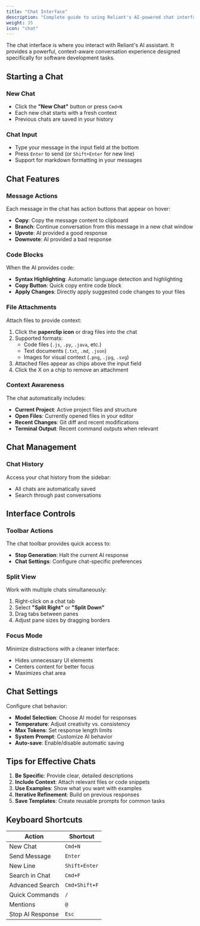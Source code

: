 ```yaml
---
title: "Chat Interface"
description: "Complete guide to using Reliant's AI-powered chat interface"
weight: 35
icon: "chat"
---
```


The chat interface is where you interact with Reliant's AI assistant. It provides a powerful, context-aware conversation experience designed specifically for software development tasks.

## Starting a Chat

### New Chat
- Click the **"New Chat"** button or press `Cmd+N`
- Each new chat starts with a fresh context
- Previous chats are saved in your history

### Chat Input
- Type your message in the input field at the bottom
- Press `Enter` to send (or `Shift+Enter` for new line)
- Support for markdown formatting in your messages

## Chat Features

### Message Actions

Each message in the chat has action buttons that appear on hover:

- **Copy**: Copy the message content to clipboard
- **Branch**: Continue conversation from this message in a new chat window
- **Upvote**: AI provided a good response
- **Downvote**: AI provided a bad response

### Code Blocks

When the AI provides code:
- **Syntax Highlighting**: Automatic language detection and highlighting
- **Copy Button**: Quick copy entire code block
- **Apply Changes**: Directly apply suggested code changes to your files

### File Attachments

Attach files to provide context:
1. Click the **paperclip icon** or drag files into the chat
2. Supported formats:
   - Code files (`.js`, `.py`, `.java`, etc.)
   - Text documents (`.txt`, `.md`, `.json`)
   - Images for visual context (`.png`, `.jpg`, `.svg`)
3. Attached files appear as chips above the input field
4. Click the X on a chip to remove an attachment

### Context Awareness

The chat automatically includes:
- **Current Project**: Active project files and structure
- **Open Files**: Currently opened files in your editor
- **Recent Changes**: Git diff and recent modifications
- **Terminal Output**: Recent command outputs when relevant

## Chat Management

### Chat History

Access your chat history from the sidebar:
- All chats are automatically saved
- Search through past conversations

## Interface Controls

### Toolbar Actions

The chat toolbar provides quick access to:
- **Stop Generation**: Halt the current AI response
- **Chat Settings**: Configure chat-specific preferences

### Split View

Work with multiple chats simultaneously:
1. Right-click on a chat tab
2. Select **"Split Right"** or **"Split Down"**
3. Drag tabs between panes
4. Adjust pane sizes by dragging borders

### Focus Mode

Minimize distractions with a cleaner interface:
- Hides unnecessary UI elements
- Centers content for better focus
- Maximizes chat area

## Chat Settings

Configure chat behavior:
- **Model Selection**: Choose AI model for responses
- **Temperature**: Adjust creativity vs. consistency
- **Max Tokens**: Set response length limits
- **System Prompt**: Customize AI behavior
- **Auto-save**: Enable/disable automatic saving

## Tips for Effective Chats

1. **Be Specific**: Provide clear, detailed descriptions
2. **Include Context**: Attach relevant files or code snippets
3. **Use Examples**: Show what you want with examples
4. **Iterative Refinement**: Build on previous responses
5. **Save Templates**: Create reusable prompts for common tasks

## Keyboard Shortcuts

| Action | Shortcut |
|--------|----------|
| New Chat | `Cmd+N` |
| Send Message | `Enter` |
| New Line | `Shift+Enter` |
| Search in Chat | `Cmd+F` |
| Advanced Search | `Cmd+Shift+F` |
| Quick Commands | `/` |
| Mentions | `@` |
| Stop AI Response | `Esc` |